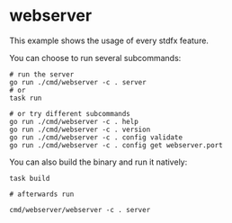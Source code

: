# webserver

This example shows the usage of every stdfx feature.

You can choose to run several subcommands:

```shell
# run the server
go run ./cmd/webserver -c . server
# or
task run

# or try different subcommands
go run ./cmd/webserver -c . help
go run ./cmd/webserver -c . version
go run ./cmd/webserver -c . config validate
go run ./cmd/webserver -c . config get webserver.port
```

You can also build the binary and run it natively:

```shell
task build

# afterwards run

cmd/webserver/webserver -c . server
```
